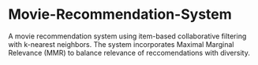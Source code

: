 # Movie-Recommendation-System
A movie recommendation system using item-based collaborative filtering with k-nearest neighbors. The system incorporates Maximal Marginal Relevance (MMR) to balance relevance of reccomendations with diversity.
